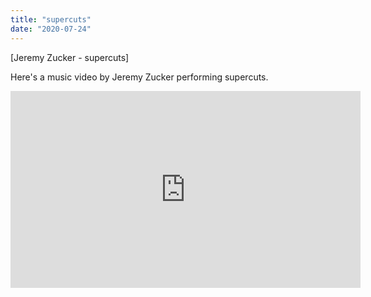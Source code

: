 ```yaml
---
title: "supercuts"
date: "2020-07-24"
---
```


\[Jeremy Zucker - supercuts]

Here's a music video by Jeremy Zucker performing supercuts.

<iframe width="560" height="315" src="https://www.youtube.com/embed/5S-1rG3bgAA" frameborder="0" allowfullscreen></iframe>
